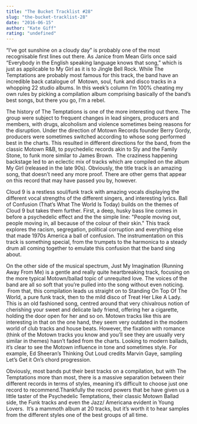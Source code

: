 ```yaml
---
title: "The Bucket Tracklist #28"
slug: "the-bucket-tracklist-28"
date: "2016-06-15"
author: "Kate Giff"
rating: "undefined"
---
```


“I’ve got sunshine on a cloudy day” is probably one of the most recognisable first lines out there. As Janice from Mean Girls once said “Everybody in the English speaking language knows that song,” which is just as applicable to My Girl as it is to Jingle Bell Rock. While The Temptations are probably most famous for this track, the band have an incredible back catalogue of  Motown, soul, funk and disco tracks in a whopping 22 studio albums. In this week’s column I’m 100% cheating my own rules by picking a compilation album comprising basically of the band’s best songs, but there you go, I’m a rebel.

The history of The Temptations is one of the more interesting out there. The group were subject to frequent changes in lead singers, producers and members, with drugs, alcoholism and violence sometimes being reasons for the disruption. Under the direction of Motown Records founder Berry Gordy, producers were sometimes switched according to whose song performed best in the charts. This resulted in different directions for the band, from the classic Motown R&B, to psychedelic records akin to Sly and the Family Stone, to funk more similar to James Brown.  The craziness happening backstage led to an eclectic mix of tracks which are compiled on the album My Girl (released in the late 90s). Obviously, the title track is an amazing song, that doesn’t need any more proof. There are other gems that appear on this record that may have passed you by, however.

Cloud 9 is a restless soul/funk track with amazing vocals displaying the different vocal strengths of the different singers, and interesting lyrics. Ball of Confusion (That’s What The World Is Today) builds on the themes of Cloud 9 but takes them further. First, a deep, husky bass line comes in before a psychedelic effect and the the simple line: "People moving out, people moving in, all because of the colour of their skin." This track explores the racism, segregation, political corruption and everything else that made 1970s America a ball of confusion. The instrumentation on this track is something special, from the trumpets to the harmonica to a steady drum all coming together to emulate this confusion that the band sing about.

On the other side of the musical spectrum, Just My Imagination (Running Away From Me) is a gentle and really quite heartbreaking track, focusing on the more typical Motown/ballad topic of unrequited love. The voices of the band are all so soft that you’re pulled into the song without even noticing.  From that, this compilation leads us straight on to Standing On Top Of The World, a pure funk track, then to the mild disco of Treat Her Like A Lady. This is an old fashioned song, centred around that very chivalrous notion of cherishing your sweet and delicate lady friend, offering her a cigarette, holding the door open for her and so on. Motown tracks like this are interesting in that on the one hand, they seem very outdated in the modern world of club tracks and house beats. However, the fixation with romance (think of the Motown tracks you know and you’ll see they are usually very similar in themes) hasn’t faded from the charts. Looking to modern ballads, it’s clear to see the Motown influence in tone and sometimes style. For example, Ed Sheeran’s Thinking Out Loud credits Marvin Gaye, sampling Let’s Get it On’s chord progression.

Obviously, most bands put their best tracks on a compilation, but with The Temptations more than most, there is a massive separation between their different records in terms of styles, meaning it’s difficult to choose just one record to recommend.Thankfully the record powers that be have given us a little taster of the Psychedelic Temptations, their classic Motown Ballad side, the Funk tracks and even the Jazz/ Americana evident in Young Lovers.  It’s a mammoth album at 20 tracks, but it’s worth it to hear samples from the different styles one of the best groups of all time.
